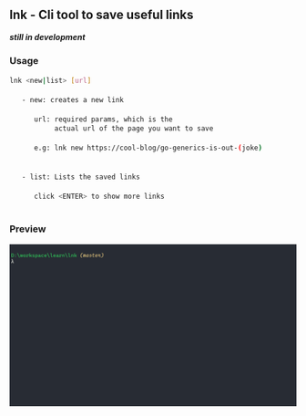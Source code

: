 ## lnk - Cli tool to save useful links

***still in development***


### Usage
```bash
lnk <new|list> [url]

   - new: creates a new link

      url: required params, which is the
           actual url of the page you want to save

      e.g: lnk new https://cool-blog/go-generics-is-out-(joke)
			

   - list: Lists the saved links

      click <ENTER> to show more links
      
```

### Preview

![GitHub Logo](/static/lnk-usage.gif)


